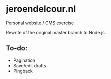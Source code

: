 # jeroendelcour.nl
Personal website / CMS exercise

Rewrite of the original master branch to Node.js.

## To-do:
- Pagination
- Save/edit drafts
- Pingback
